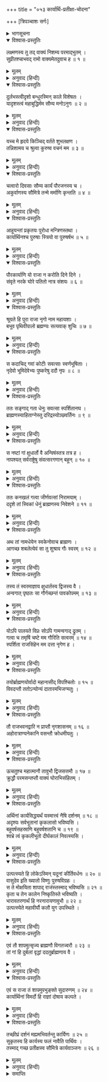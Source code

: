 +++
title = "०५३ कार्यार्थि-प्रतीक्षा-चोदना"

+++
[त्रिपञ्चाशः सर्गः]



<details><summary>भागसूचना</summary>

53. श्रीरामका कार्यार्थी पुरुषोंकी उपेक्षासे राजा नृगको मिलनेवाली शापकी कथा सुनाकर लक्ष्मणको देखभालके लिये आदेश देना
</details>

<details open><summary>विश्वास-प्रस्तुतिः</summary>

लक्ष्मणस्य तु तद् वाक्यं निशम्य परमाद्भुतम् ।  
सुप्रीतश्चाभवद् रामो वाक्यमेतदुवाच ह ॥ १ ॥
</details>

<details><summary>मूलम्</summary>

लक्ष्मणस्य तु तद् वाक्यं निशम्य परमाद्भुतम् ।  
सुप्रीतश्चाभवद् रामो वाक्यमेतदुवाच ह ॥ १ ॥
</details>

<details><summary>अनुवाद (हिन्दी)</summary>

लक्ष्मणके उस अत्यन्त अद्भुत वचनको सुनकर श्रीरामचन्द्रजी बड़े प्रसन्न हुए और इस प्रकार बोले—
</details>

<details open><summary>विश्वास-प्रस्तुतिः</summary>

दुर्लभस्त्वीदृशो बन्धुरस्मिन् काले विशेषतः ।  
यादृशस्त्वं महाबुद्धिर्मम सौम्य मनोऽनुगः ॥ २ ॥
</details>

<details><summary>मूलम्</summary>

दुर्लभस्त्वीदृशो बन्धुरस्मिन् काले विशेषतः ।  
यादृशस्त्वं महाबुद्धिर्मम सौम्य मनोऽनुगः ॥ २ ॥
</details>

<details><summary>अनुवाद (हिन्दी)</summary>

‘सौम्य! तुम बड़े बुद्धिमान् हो । जैसे तुम मेरे मनका अनुसरण करनेवाले हो, ऐसा भाई विशेषतः इस समय मिलना कठिन है ॥ २ ॥
</details>

<details open><summary>विश्वास-प्रस्तुतिः</summary>

यच्च मे हृदये किञ्चिद् वर्तते शुभलक्षण ।  
तन्निशामय च श्रुत्वा कुरुष्व वचनं मम ॥ ३ ॥
</details>

<details><summary>मूलम्</summary>

यच्च मे हृदये किञ्चिद् वर्तते शुभलक्षण ।  
तन्निशामय च श्रुत्वा कुरुष्व वचनं मम ॥ ३ ॥
</details>

<details><summary>अनुवाद (हिन्दी)</summary>

‘शुभलक्षण लक्ष्मण! अब मेरे मनमें जो बात है, उसे सुनो और सुनकर वैसा ही करो ॥ ३ ॥
</details>

<details open><summary>विश्वास-प्रस्तुतिः</summary>

चत्वारो दिवसाः सौम्य कार्यं पौरजनस्य च ।  
अकुर्वाणस्य सौमित्रे तन्मे मर्माणि कृन्तति ॥ ४ ॥
</details>

<details><summary>मूलम्</summary>

चत्वारो दिवसाः सौम्य कार्यं पौरजनस्य च ।  
अकुर्वाणस्य सौमित्रे तन्मे मर्माणि कृन्तति ॥ ४ ॥
</details>

<details><summary>अनुवाद (हिन्दी)</summary>

‘सौम्य! सुमित्राकुमार! मुझे पुरवासियोंका काम किये बिना चार दिन बीत चुके हैं, यह बात मेरे मर्मस्थलको विदीर्ण कर रही है ॥ ४ ॥
</details>

<details open><summary>विश्वास-प्रस्तुतिः</summary>

आहूयन्तां प्रकृतयः पुरोधा मन्त्रिणस्तथा ।  
कार्यार्थिनश्च पुरुषाः स्त्रियो वा पुरुषर्षभ ॥ ५ ॥
</details>

<details><summary>मूलम्</summary>

आहूयन्तां प्रकृतयः पुरोधा मन्त्रिणस्तथा ।  
कार्यार्थिनश्च पुरुषाः स्त्रियो वा पुरुषर्षभ ॥ ५ ॥
</details>

<details><summary>अनुवाद (हिन्दी)</summary>

‘पुरुषप्रवर! तुम प्रजा, पुरोहित और मन्त्रियोंको बुलाओ । जिन पुरुषों अथवा स्त्रियोंको कोई काम हो, उनको उपस्थित करो ॥ ५ ॥
</details>

<details open><summary>विश्वास-प्रस्तुतिः</summary>

पौरकार्याणि यो राजा न करोति दिने दिने ।  
संवृते नरके घोरे पतितो नात्र संशयः ॥ ६ ॥
</details>

<details><summary>मूलम्</summary>

पौरकार्याणि यो राजा न करोति दिने दिने ।  
संवृते नरके घोरे पतितो नात्र संशयः ॥ ६ ॥
</details>

<details><summary>अनुवाद (हिन्दी)</summary>

‘जो राजा प्रतिदिन पुरवासियोंके कार्य नहीं करता, वह निस्संदेह सब ओरसे निश्छिद्र अतएव वायुसंचारसे रहित घोर नरकमें पड़ता है ॥ ६ ॥
</details>

<details open><summary>विश्वास-प्रस्तुतिः</summary>

श्रूयते हि पुरा राजा नृगो नाम महायशाः ।  
बभूव पृथिवीपालो ब्रह्मण्यः सत्यवाक् शुचिः ॥ ७ ॥
</details>

<details><summary>मूलम्</summary>

श्रूयते हि पुरा राजा नृगो नाम महायशाः ।  
बभूव पृथिवीपालो ब्रह्मण्यः सत्यवाक् शुचिः ॥ ७ ॥
</details>

<details><summary>अनुवाद (हिन्दी)</summary>

‘सुना जाता है पहले इस पृथ्वीपर नृगनामसे प्रसिद्ध एक महायशस्वी राजा राज्य करते थे । वे भूपाल बड़े ब्राह्मणभक्त, सत्यवादी तथा आचार-विचारसे पवित्र थे ॥
</details>

<details open><summary>विश्वास-प्रस्तुतिः</summary>

स कदाचिद् गवां कोटीः सवत्साः स्वर्णभूषिताः ।  
नृदेवो भूमिदेवेभ्यः पुष्करेषु ददौ नृपः ॥ ८ ॥
</details>

<details><summary>मूलम्</summary>

स कदाचिद् गवां कोटीः सवत्साः स्वर्णभूषिताः ।  
नृदेवो भूमिदेवेभ्यः पुष्करेषु ददौ नृपः ॥ ८ ॥
</details>

<details><summary>अनुवाद (हिन्दी)</summary>

‘उन नरदेवने किसी समय पुष्करतीर्थमें जाकर ब्राह्मणोंको सुवर्णसे भूषित तथा बछड़ोंसे युक्त एक करोड़ गौएँ दान कीं ॥ ८ ॥
</details>

<details open><summary>विश्वास-प्रस्तुतिः</summary>

ततः सङ्गाद् गता धेनुः सवत्सा स्पर्शितानघ ।  
ब्राह्मणस्याहिताग्नेस्तु दरिद्रस्योञ्छवर्तिनः ॥ ९ ॥
</details>

<details><summary>मूलम्</summary>

ततः सङ्गाद् गता धेनुः सवत्सा स्पर्शितानघ ।  
ब्राह्मणस्याहिताग्नेस्तु दरिद्रस्योञ्छवर्तिनः ॥ ९ ॥
</details>

<details><summary>अनुवाद (हिन्दी)</summary>

‘निष्पाप लक्ष्मण! उस समय दूसरी गौओंके साथ-साथ एक दरिद्र, उञ्छवृत्तिसे जीवन निर्वाह करनेवाले एवं अग्निहोत्री ब्राह्मणकी बछड़ेसहित गाय वहाँ चली गयी और राजाने संकल्प करके उसे किसी ब्राह्मणको दे दिया ॥ ९ ॥
</details>

<details open><summary>विश्वास-प्रस्तुतिः</summary>

स नष्टां गां क्षुधार्तो वै अन्विषंस्तत्र तत्र ह ।  
नापश्यत् सर्वराष्ट्रेषु संवत्सरगणान् बहून् ॥ १० ॥
</details>

<details><summary>मूलम्</summary>

स नष्टां गां क्षुधार्तो वै अन्विषंस्तत्र तत्र ह ।  
नापश्यत् सर्वराष्ट्रेषु संवत्सरगणान् बहून् ॥ १० ॥
</details>

<details><summary>अनुवाद (हिन्दी)</summary>

‘वह बेचारा ब्राह्मण भूखसे पीड़ित हो उस खोयी हुई गायको बहुत वर्षोंतक सारे राज्योंमें जहाँ-तहाँ ढूँढ़ता फिरा; परंतु वह उसे नहीं दिखायी दी ॥ १० ॥
</details>

<details open><summary>विश्वास-प्रस्तुतिः</summary>

ततः कनखलं गत्वा जीर्णवत्सां निरामयाम् ।  
ददृशे तां स्विकां धेनुं ब्राह्मणस्य निवेशने ॥ ११ ॥
</details>

<details><summary>मूलम्</summary>

ततः कनखलं गत्वा जीर्णवत्सां निरामयाम् ।  
ददृशे तां स्विकां धेनुं ब्राह्मणस्य निवेशने ॥ ११ ॥
</details>

<details><summary>अनुवाद (हिन्दी)</summary>

‘अन्तमें एक दिन कनखल पहुँचकर उसने अपनी गाय एक ब्राह्मणके घरमें देखी । वह नीरोग और हृष्ट-पुष्ट थी, किंतु उसका बछड़ा बहुत बड़ा हो गया था ॥ ११ ॥
</details>

<details open><summary>विश्वास-प्रस्तुतिः</summary>

अथ तां नामधेयेन स्वकेनोवाच ब्राह्मणः ।  
आगच्छ शबलेत्येवं सा तु शुश्राव गौः स्वरम् ॥ १२ ॥
</details>

<details><summary>मूलम्</summary>

अथ तां नामधेयेन स्वकेनोवाच ब्राह्मणः ।  
आगच्छ शबलेत्येवं सा तु शुश्राव गौः स्वरम् ॥ १२ ॥
</details>

<details><summary>अनुवाद (हिन्दी)</summary>

‘ब्राह्मणने अपने रखे हुए ‘शबला’ नामसे उसको पुकारा—‘शबले! आओ! आओ ।’ गौने उस स्वरको सुना ॥ १२ ॥
</details>

<details open><summary>विश्वास-प्रस्तुतिः</summary>

तस्य तं स्वरमाज्ञाय क्षुधार्तस्य द्विजस्य वै ।  
अन्वगात् पृष्ठतः सा गौर्गच्छन्तं पावकोपमम् ॥ १३ ॥
</details>

<details><summary>मूलम्</summary>

तस्य तं स्वरमाज्ञाय क्षुधार्तस्य द्विजस्य वै ।  
अन्वगात् पृष्ठतः सा गौर्गच्छन्तं पावकोपमम् ॥ १३ ॥
</details>

<details><summary>अनुवाद (हिन्दी)</summary>

‘भूखसे पीड़ित हुए उस ब्राह्मणके उस परिचित स्वरको पहचानकर वह गौ आगे-आगे जाते हुए उस अग्नितुल्य तेजस्वी ब्राह्मणके पीछे हो ली ॥ १३ ॥
</details>

<details open><summary>विश्वास-प्रस्तुतिः</summary>

योऽपि पालयते विप्रः सोऽपि गामन्वगाद् द्रुतम् ।  
गत्वा च तमृषिं चष्टे मम गौरिति सत्वरम् ॥ १४ ॥  
स्पर्शिता राजसिंहेन मम दत्ता नृगेण ह ।
</details>

<details><summary>मूलम्</summary>

योऽपि पालयते विप्रः सोऽपि गामन्वगाद् द्रुतम् ।  
गत्वा च तमृषिं चष्टे मम गौरिति सत्वरम् ॥ १४ ॥  
स्पर्शिता राजसिंहेन मम दत्ता नृगेण ह ।
</details>

<details><summary>अनुवाद (हिन्दी)</summary>

‘जो ब्राह्मण उन दिनों उसका पालन करता था, वह भी तुरंत उस गायका पीछा करता हुआ गया और जाकर उन ब्रह्मर्षिसे बोला—‘ब्रह्मन्! यह गौ मेरी है । मुझे राजाओंमें श्रेष्ठ नृगने इसे दानमें दिया है’ ॥ १४ १/२ ॥
</details>

<details open><summary>विश्वास-प्रस्तुतिः</summary>

तयोर्ब्राह्मणयोर्वादो महानासीद् विपश्चितोः ॥ १५ ॥  
विवदन्तौ ततोऽन्योन्यं दातारमभिजग्मतुः ।
</details>

<details><summary>मूलम्</summary>

तयोर्ब्राह्मणयोर्वादो महानासीद् विपश्चितोः ॥ १५ ॥  
विवदन्तौ ततोऽन्योन्यं दातारमभिजग्मतुः ।
</details>

<details><summary>अनुवाद (हिन्दी)</summary>

‘फिर तो उन दोनों विद्वान् ब्राह्मणोंमें उस गौको लेकर महान् विवाद खड़ा हो गया । वे दोनों परस्पर लड़ते-झगड़ते हुए उन दानी नरेश नृगके पास गये ॥ १५ १/२ ॥
</details>

<details open><summary>विश्वास-प्रस्तुतिः</summary>

तौ राजभवनद्वारि न प्राप्तौ नृगशासनम् ॥ १६ ॥  
अहोरात्राण्यनेकानि वसन्तौ क्रोधमीयतुः ।
</details>

<details><summary>मूलम्</summary>

तौ राजभवनद्वारि न प्राप्तौ नृगशासनम् ॥ १६ ॥  
अहोरात्राण्यनेकानि वसन्तौ क्रोधमीयतुः ।
</details>

<details><summary>अनुवाद (हिन्दी)</summary>

‘वहाँ राजभवनके दरवाजेपर जाकर वे कई दिनोंतक टिके रहे, परंतु उन्हें राजाका न्याय नहीं प्राप्त हुआ (वे उनसे मिले ही नहीं) । इससे उन दोनोंको बड़ा क्रोध हुआ ॥ १६ १/२ ॥
</details>

<details open><summary>विश्वास-प्रस्तुतिः</summary>

ऊचतुश्च महात्मानौ तावुभौ द्विजसत्तमौ ॥ १७ ॥  
क्रुद्धौ परमसन्तप्तौ वाक्यं घोराभिसंहितम् ।
</details>

<details><summary>मूलम्</summary>

ऊचतुश्च महात्मानौ तावुभौ द्विजसत्तमौ ॥ १७ ॥  
क्रुद्धौ परमसन्तप्तौ वाक्यं घोराभिसंहितम् ।
</details>

<details><summary>अनुवाद (हिन्दी)</summary>

‘वे दोनों श्रेष्ठ महात्मा ब्राह्मण अत्यन्त संतप्त और कुपित हो राजाको शाप देते हुए यह घोर वाक्य बोले—
</details>

<details open><summary>विश्वास-प्रस्तुतिः</summary>

अर्थिनां कार्यसिद्ध्यर्थं यस्मात्त्वं नैषि दर्शनम् ॥ १८ ॥  
अदृश्यः सर्वभूतानां कृकलासो भविष्यसि ।  
बहुवर्षसहस्राणि बहुवर्षशतानि च ॥ १९ ॥  
श्वभ्रे त्वं कृकलीभूतो दीर्घकालं निवत्स्यसि ।
</details>

<details><summary>मूलम्</summary>

अर्थिनां कार्यसिद्ध्यर्थं यस्मात्त्वं नैषि दर्शनम् ॥ १८ ॥  
अदृश्यः सर्वभूतानां कृकलासो भविष्यसि ।  
बहुवर्षसहस्राणि बहुवर्षशतानि च ॥ १९ ॥  
श्वभ्रे त्वं कृकलीभूतो दीर्घकालं निवत्स्यसि ।
</details>

<details><summary>अनुवाद (हिन्दी)</summary>

‘राजन्! अपने विवादका निर्णय करानेकी इच्छासे आये हुए प्रार्थी पुरुषोंके कार्यकी सिद्धिके लिये तुम उन्हें दर्शन नहीं देते हो; इसलिये तुम सब प्राणियोंसे छिपकर रहनेवाले गिरगिट हो जाओगे और सहस्रों वर्षोंके दीर्घकालतक गड्ढेमें गिरगिट होकर ही पड़े रहोगे ॥
</details>

<details open><summary>विश्वास-प्रस्तुतिः</summary>

उत्पत्स्यते हि लोकेऽस्मिन् यदूनां कीर्तिवर्धनः ॥ २० ॥  
वासुदेव इति ख्यातो विष्णुः पुरुषविग्रहः ।  
स ते मोक्षयिता शापाद् राजंस्तस्माद् भविष्यसि ॥ २१ ॥  
कृता च तेन कालेन निष्कृतिस्ते भविष्यति ।  
भारावतरणार्थं हि नरनारायणावुभौ ॥ २२ ॥  
उत्पत्स्येते महावीर्यौ कलौ युग उपस्थिते ।
</details>

<details><summary>मूलम्</summary>

उत्पत्स्यते हि लोकेऽस्मिन् यदूनां कीर्तिवर्धनः ॥ २० ॥  
वासुदेव इति ख्यातो विष्णुः पुरुषविग्रहः ।  
स ते मोक्षयिता शापाद् राजंस्तस्माद् भविष्यसि ॥ २१ ॥  
कृता च तेन कालेन निष्कृतिस्ते भविष्यति ।  
भारावतरणार्थं हि नरनारायणावुभौ ॥ २२ ॥  
उत्पत्स्येते महावीर्यौ कलौ युग उपस्थिते ।
</details>

<details><summary>अनुवाद (हिन्दी)</summary>

‘जब यदुकुलकी कीर्ति बढ़ानेवाले वासुदेवनामसे विख्यात भगवान् विष्णु पुरुषरूपसे इस जगत् में अवतार लेंगे, उस समय वे ही तुम्हें इस शापसे छुड़ायेंगे, इसलिये इस समय तो तुम गिरगिट हो ही जाओगे, फिर श्रीकृष्णावतारके समयमें ही तुम्हारा उद्धार होगा । कलियुग उपस्थित होनेसे कुछ ही पहले महापराक्रमी नर और नारायण दोनों इस पृथ्वीका भार उतारनेके लिये अवतीर्ण होंगे’ ॥ २०—२२ १/२ ॥
</details>

<details open><summary>विश्वास-प्रस्तुतिः</summary>

एवं तौ शापमुत्सृज्य ब्राह्मणौ विगतज्वरौ ॥ २३ ॥  
तां गां हि दुर्बलां वृद्धां ददतुर्ब्राह्मणाय वै ।
</details>

<details><summary>मूलम्</summary>

एवं तौ शापमुत्सृज्य ब्राह्मणौ विगतज्वरौ ॥ २३ ॥  
तां गां हि दुर्बलां वृद्धां ददतुर्ब्राह्मणाय वै ।
</details>

<details><summary>अनुवाद (हिन्दी)</summary>

‘इस प्रकार शाप देकर वे दोनों ब्राह्मण शान्त हो गये । उन्होंने वह बूढ़ी और दुबली गाय किसी ब्राह्मणको दे दी ॥ २३ १/२ ॥
</details>

<details open><summary>विश्वास-प्रस्तुतिः</summary>

एवं स राजा तं शापमुपभुङ्‍क्ते सुदारुणम् ॥ २४ ॥  
कार्यार्थिनां विमर्दो हि राज्ञां दोषाय कल्पते ।
</details>

<details><summary>मूलम्</summary>

एवं स राजा तं शापमुपभुङ्‍क्ते सुदारुणम् ॥ २४ ॥  
कार्यार्थिनां विमर्दो हि राज्ञां दोषाय कल्पते ।
</details>

<details><summary>अनुवाद (हिन्दी)</summary>

‘इस प्रकार राजा नृग उस अत्यन्त दारुण शापका उपभोग कर रहे हैं । अतः कार्यार्थी पुरुषोंका विवाद यदि निर्णीत न हो तो वह राजाओंके लिये महान् दोषकी प्राप्ति करानेवाला होता है ॥ २४ १/२ ॥
</details>

<details open><summary>विश्वास-प्रस्तुतिः</summary>

तच्छीघ्रं दर्शनं मह्यमभिवर्तन्तु कार्यिणः ॥ २५ ॥  
सुकृतस्य हि कार्यस्य फलं नावैति पार्थिवः ।  
तस्माद् गच्छ प्रतीक्षस्व सौमित्रे कार्यवाञ्जनः ॥ २६ ॥
</details>

<details><summary>मूलम्</summary>

तच्छीघ्रं दर्शनं मह्यमभिवर्तन्तु कार्यिणः ॥ २५ ॥  
सुकृतस्य हि कार्यस्य फलं नावैति पार्थिवः ।  
तस्माद् गच्छ प्रतीक्षस्व सौमित्रे कार्यवाञ्जनः ॥ २६ ॥
</details>

<details><summary>अनुवाद (हिन्दी)</summary>

‘अतः कार्यार्थी मनुष्य शीघ्र मेरे सामने उपस्थित हों । प्रजापालनरूप पुण्यकर्मका फल क्या राजाको नहीं मिलता है? अवश्य प्राप्त होता है । अतः सुमित्रानन्दन! तुम जाओ, राजद्वारपर प्रतीक्षा करो कि कौन कार्यार्थी पुरुष आ रहा है’ ॥ २५-२६ ॥
</details>

<details><summary>समाप्तिः</summary>

इत्यार्षे श्रीमद्रामायणे वाल्मीकीये आदिकाव्ये उत्तरकाण्डे त्रिपञ्चाशः सर्गः ॥ ५३ ॥  
इस प्रकार श्रीवाल्मीकिनिर्मित आर्षरामायण आदिकाव्यके उत्तरकाण्डमें तिरपनवाँ सर्ग पूरा हुआ ॥ ५३ ॥
</details>

